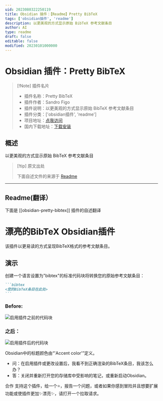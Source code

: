 ```yaml
---
uid: 2023080322250119
title: Obsidian 插件：【Readme】Pretty BibTeX
tags: ['obsidian插件', 'readme']
description: 以更美观的方式显示原始 BibTeX 参考文献条目
author: AI
type: readme
draft: false
editable: false
modified: 20230101000000
---
```


# Obsidian 插件：Pretty BibTeX

> [!Note] 插件名片
> - 插件名称：Pretty BibTeX
> - 插件作者：Sandro Figo
> - 插件说明：以更美观的方式显示原始 BibTeX 参考文献条目
> - 插件分类：['obsidian插件', 'readme']
> - 项目地址：[点我访问](https://github.com/sandrofigo/obsidian-pretty-bibtex)
> - 国内下载地址：[下载安装](https://pkmer.cn/products/plugin/pluginMarket/?obsidian-pretty-bibtex)

## 概述

以更美观的方式显示原始 BibTeX 参考文献条目



> [!tip] 原文出处
> 
>下面自述文件的来源于 [Readme](https://ghproxy.net/https://raw.githubusercontent.com/sandrofigo/obsidian-pretty-bibtex/master/README.md)
> 

---

## Readme(翻译）

下面是 [[obsidian-pretty-bibtex]] 插件的自述翻译


# 漂亮的BibTeX Obsidian插件

该插件以更易读的方式呈现BibTeX格式的参考文献条目。

## 演示

创建一个语言设置为"bibtex"的标准代码块将转换您的原始参考文献条目：

~~~markdown
```bibtex
<您的BibTeX条目在此处>
```
~~~

### Before:

<img src="https://media.githubusercontent.com/media/sandrofigo/obsidian-pretty-bibtex/master/imgs/before.png" alt="启用插件之前的代码块">

### 之后：

<img src="https://media.githubusercontent.com/media/sandrofigo/obsidian-pretty-bibtex/master/imgs/after.png" alt="启用插件后的代码块">

Obsidian中的标题颜色由“'Accent color'”定义。

- 问：在启用插件或更改设置后，我看不到正确渲染的BibTeX条目，我该怎么办？
- 答：关闭并重新打开您的存储库中受影响的笔记，或重新启动Obsidian。

合作
支持这个插件，给一个⭐️，报告一个问题，或者如果你感到冒险并且想要扩展功能或使插件更加✨漂亮✨，请打开一个拉取请求。



